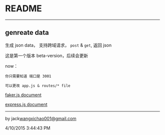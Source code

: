 # README
----

## genreate data

生成 json data， 支持跨域请求， `post` & `get`, 返回 json

这是第一个版本 beta-version，后续会更新


 now：

	你只需要知道 端口是 3001

	可以更改 app.js & routes/* file

[faker.js document](#https://github.com/marak/faker.js)

[express.js document](#http://expressjs.com/)

----

by jack<wangxichao001@gmail.com>

4/10/2015 3:44:43 PM 



